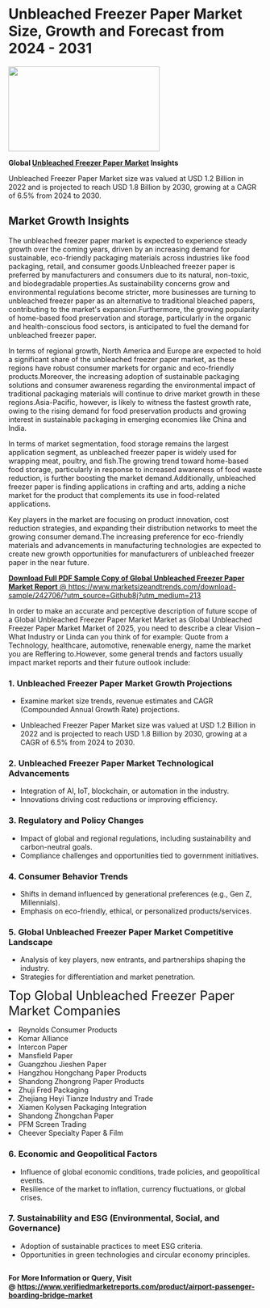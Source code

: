 <H1>Unbleached Freezer Paper Market Size, Growth and Forecast from 2024 - 2031</H1><img class="aligncenter size-medium wp-image-584254" src="https://thirdeyenews.in/wp-content/uploads/2024/09/Global-Market-Research-300x168.jpeg" alt="" width="300" height="168" /><p><strong>Global&nbsp;<a href="https://www.marketsizeandtrends.com/download-sample/242706/?utm_source=Github8j?utm_medium=213">Unbleached Freezer Paper Market</a> Insights</strong></p><p>Unbleached Freezer Paper Market size was valued at USD 1.2 Billion in 2022 and is projected to reach USD 1.8 Billion by 2030, growing at a CAGR of 6.5% from 2024 to 2030.</p><p><h2>Market Growth Insights</h2> <p>The unbleached freezer paper market is expected to experience steady growth over the coming years, driven by an increasing demand for sustainable, eco-friendly packaging materials across industries like food packaging, retail, and consumer goods.Unbleached freezer paper is preferred by manufacturers and consumers due to its natural, non-toxic, and biodegradable properties.As sustainability concerns grow and environmental regulations become stricter, more businesses are turning to unbleached freezer paper as an alternative to traditional bleached papers, contributing to the market's expansion.Furthermore, the growing popularity of home-based food preservation and storage, particularly in the organic and health-conscious food sectors, is anticipated to fuel the demand for unbleached freezer paper.</p> <p><a href="#"></a></p> <p>In terms of regional growth, North America and Europe are expected to hold a significant share of the unbleached freezer paper market, as these regions have robust consumer markets for organic and eco-friendly products.Moreover, the increasing adoption of sustainable packaging solutions and consumer awareness regarding the environmental impact of traditional packaging materials will continue to drive market growth in these regions.Asia-Pacific, however, is likely to witness the fastest growth rate, owing to the rising demand for food preservation products and growing interest in sustainable packaging in emerging economies like China and India.</p> <p>In terms of market segmentation, food storage remains the largest application segment, as unbleached freezer paper is widely used for wrapping meat, poultry, and fish.The growing trend toward home-based food storage, particularly in response to increased awareness of food waste reduction, is further boosting the market demand.Additionally, unbleached freezer paper is finding applications in crafting and arts, adding a niche market for the product that complements its use in food-related applications.</p> <p>Key players in the market are focusing on product innovation, cost reduction strategies, and expanding their distribution networks to meet the growing consumer demand.The increasing preference for eco-friendly materials and advancements in manufacturing technologies are expected to create new growth opportunities for manufacturers of unbleached freezer paper in the near future.</p> <p><a href="#"></p><p><span class=""><strong>Download Full PDF Sample Copy of Global Unbleached Freezer Paper Market Report</strong> @ <a href="https://www.marketsizeandtrends.com/download-sample/242706/?utm_source=Github8j?utm_medium=213" target="_blank">https://www.marketsizeandtrends.com/download-sample/242706/?utm_source=Github8j?utm_medium=213</a></span></p><p>In order to make an accurate and perceptive description of future scope of a Global&nbsp;Unbleached Freezer Paper Market Market as Global&nbsp;Unbleached Freezer Paper Market Market of 2025, you need to describe a clear Vision &ndash; What Industry or Linda can you think of for example: Quote from a Technology, healthcare, automotive, renewable energy, name the market you are Reffering to.However, some general trends and factors usually impact market reports and their future outlook include:</p><h3>1.&nbsp;<strong>Unbleached Freezer Paper Market Growth Projections</strong></h3><ul><li>Examine market size trends, revenue estimates and CAGR (Compounded Annual Growth Rate) projections.</li><li><p>Unbleached Freezer Paper Market size was valued at USD 1.2 Billion in 2022 and is projected to reach USD 1.8 Billion by 2030, growing at a CAGR of 6.5% from 2024 to 2030.</p></li></ul><h3>2.&nbsp;<strong>Unbleached Freezer Paper Market Technological Advancements</strong></h3><ul><li>Integration of AI, IoT, blockchain, or automation in the industry.</li><li>Innovations driving cost reductions or improving efficiency.</li></ul><h3>3.&nbsp;<strong>Regulatory and Policy Changes</strong></h3><ul><li>Impact of global and regional regulations, including sustainability and carbon-neutral goals.</li><li>Compliance challenges and opportunities tied to government initiatives.</li></ul><h3>4.&nbsp;<strong>Consumer Behavior Trends</strong></h3><ul><li>Shifts in demand influenced by generational preferences (e.g., Gen Z, Millennials).</li><li>Emphasis on eco-friendly, ethical, or personalized products/services.</li></ul><h3>5.&nbsp;<strong>Global Unbleached Freezer Paper Market Competitive Landscape</strong></h3><ul><li>Analysis of key players, new entrants, and partnerships shaping the industry.</li><li>Strategies for differentiation and market penetration.</li></ul><p data-pm-slice="1 1 []"><span style="color: inherit; font-family: inherit; font-size: 25px;">Top Global Unbleached Freezer Paper Market Companies</span></p><div class="" data-test-id=""><p><li>Reynolds Consumer Products</li><li> Komar Alliance</li><li> Intercon Paper</li><li> Mansfield Paper</li><li> Guangzhou Jieshen Paper</li><li> Hangzhou Hongchang Paper Products</li><li> Shandong Zhongrong Paper Products</li><li> Zhuji Fred Packaging</li><li> Zhejiang Heyi Tianze Industry and Trade</li><li> Xiamen Kolysen Packaging Integration</li><li> Shandong Zhongchan Paper</li><li> PFM Screen Trading</li><li> Cheever Specialty Paper & Film</li></p></div><h3>6.&nbsp;<strong>Economic and Geopolitical Factors</strong></h3><ul><li>Influence of global economic conditions, trade policies, and geopolitical events.</li><li>Resilience of the market to inflation, currency fluctuations, or global crises.</li></ul><h3>7.&nbsp;<strong>Sustainability and ESG (Environmental, Social, and Governance)</strong></h3><ul><li>Adoption of sustainable practices to meet ESG criteria.</li><li>Opportunities in green technologies and circular economy principles.</li></ul><h2><strong style="font-size: 14px;">For More Information or Query, Visit @&nbsp;</strong><a style="background-color: #ffffff; font-size: 14px;" href="https://www.marketsizeandtrends.com/report/unbleached-freezer-paper-market/" target="_blank">https://www.verifiedmarketreports.com/product/airport-passenger-boarding-bridge-market</a></h2>